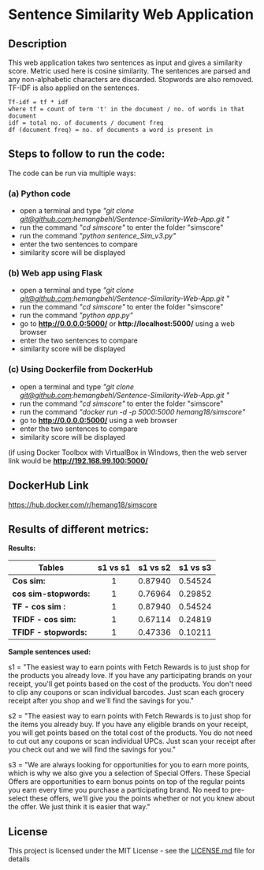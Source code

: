 # Sentence Similarity Web Application

## Description
This web application takes two sentences as input and gives a similarity score.
Metric used here is cosine similarity. The sentences are parsed and any non-alphabetic characters are discarded. Stopwords are also removed. TF-IDF is also applied on the sentences.
```
Tf-idf = tf * idf
where tf = count of term 't' in the document / no. of words in that document
idf = total no. of documents / document freq
df (document freq) = no. of documents a word is present in
```

## Steps to follow to run the code:
The code can be run via multiple ways:

### (a) Python code
- open a terminal and type *"git clone git@github.com:hemangbehl/Sentence-Similarity-Web-App.git "*
- run the command *"cd simscore"* to enter the folder "simscore"
- run the command *"python sentence_Sim_v3.py"*
- enter the two sentences to compare
- similarity score will be displayed

### (b) Web app using Flask
- open a terminal and type *"git clone git@github.com:hemangbehl/Sentence-Similarity-Web-App.git "*
- run the command *"cd simscore"* to enter the folder "simscore"
- run the command *"python app.py"*
- go to **http://0.0.0.0:5000/** or **http://localhost:5000/** using a web browser
- enter the two sentences to compare
- similarity score will be displayed

### (c) Using Dockerfile from DockerHub
- open a terminal and type *"git clone git@github.com:hemangbehl/Sentence-Similarity-Web-App.git "*
- run the command *"cd simscore"* to enter the folder "simscore"
- run the command *"docker run -d -p 5000:5000 hemang18/simscore"*
- go to **http://0.0.0.0:5000/** using a web browser
- enter the two sentences to compare
- similarity score will be displayed

(if using Docker Toolbox with VirtualBox in Windows, then the web server link would be **http://192.168.99.100:5000/**

## DockerHub Link
https://hub.docker.com/r/hemang18/simscore


## Results of different metrics:

**Results:**

| Tables                | s1 vs s1      | s1 vs s2| s1 vs s3  |
| -------------         |:-------------:|:-----:  |:-----:|
| **Cos sim:**          |  1    | 0.87940  | 0.54524 |
| **cos sim-stopwords:**|  1    | 0.76964  | 0.29852 |
| **TF - cos sim   :**  |  1    | 0.87940  | 0.54524 |
| **TFIDF - cos sim:**  |  1    | 0.67114  | 0.24819 |
| **TFIDF - stopwords:**|  1    | 0.47336  | 0.10211 |

**Sample sentences used:**

s1 = "The easiest way to earn points with Fetch Rewards is to just shop for the products you already love. If you have any participating brands on your receipt, you'll get points based on the cost of the products. You don't need to clip any coupons or scan individual barcodes. Just scan each grocery receipt after you shop and we'll find the savings for you."

s2 = "The easiest way to earn points with Fetch Rewards is to just shop for the items you already buy. If you have any eligible brands on your receipt, you will get points based on the total cost of the products. You do not need to cut out any coupons or scan individual UPCs. Just scan your receipt after you check out and we will find the savings for you."

s3 = "We are always looking for opportunities for you to earn more points, which is why we also give you a selection of Special Offers. These Special Offers are opportunities to earn bonus points on top of the regular points you earn every time you purchase a participating brand. No need to pre-select these offers, we'll give you the points whether or not you knew about the offer. We just think it is easier that way."

## License

This project is licensed under the MIT License - see the [LICENSE.md](LICENSE.md) file for details

